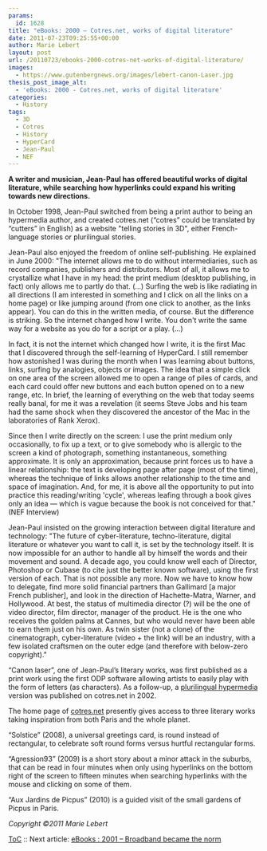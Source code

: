 ```yaml
---
params:
  id: 1628
title: "eBooks: 2000 – Cotres.net, works of digital literature"
date: 2011-07-23T09:25:55+00:00
author: Marie Lebert
layout: post
url: /20110723/ebooks-2000-cotres-net-works-of-digital-literature/
images:
  - https://www.gutenbergnews.org/images/lebert-canon-Laser.jpg
thesis_post_image_alt:
  - 'eBooks: 2000 - Cotres.net, works of digital literature'
categories:
  - History
tags:
  - 3D
  - Cotres
  - History
  - HyperCard
  - Jean-Paul
  - NEF
---
```

**A writer and musician, Jean-Paul has offered beautiful works of digital literature, while searching how hyperlinks could expand his writing towards new directions.**

In October 1998, Jean-Paul switched from being a print author to being an hypermedia author, and created cotres.net (“cotres” could be translated by “cutters” in English) as a website "telling stories in 3D", either French-language stories or plurilingual stories.

Jean-Paul also enjoyed the freedom of online self-publishing. He explained in June 2000: "The internet allows me to do without intermediaries, such as record companies, publishers and distributors. Most of all, it allows me to crystallize what I have in my head: the print medium (desktop publishing, in fact) only allows me to partly do that. (…) Surfing the web is like radiating in all directions (I am interested in something and I click on all the links on a home page) or like jumping around (from one click to another, as the links appear). You can do this in the written media, of course. But the difference is striking. So the internet changed how I write. You don't write the same way for a website as you do for a script or a play. (...)<!--more-->

In fact, it is not the internet which changed how I write, it is the first Mac that I discovered through the self-learning of HyperCard. I still remember how astonished I was during the month when I was learning about buttons, links, surfing by analogies, objects or images. The idea that a simple click on one area of the screen allowed me to open a range of piles of cards, and each card could offer new buttons and each button opened on to a new range, etc. In brief, the learning of everything on the web that today seems really banal, for me it was a revelation (it seems Steve Jobs and his team had the same shock when they discovered the ancestor of the Mac in the laboratories of Rank Xerox).

Since then I write directly on the screen: I use the print medium only occasionally, to fix up a text, or to give somebody who is allergic to the screen a kind of photograph, something instantaneous, something approximate. It is only an approximation, because print forces us to have a linear relationship: the text is developing page after page (most of the time), whereas the technique of links allows another relationship to the time and space of imagination. And, for me, it is above all the opportunity to put into practice this reading/writing 'cycle', whereas leafing through a book gives only an idea — which is vague because the book is not conceived for that." (NEF Interview)

Jean-Paul insisted on the growing interaction between digital literature and technology: "The future of cyber-literature, techno-literature, digital literature or whatever you want to call it, is set by the technology itself. It is now impossible for an author to handle all by himself the words and their movement and sound. A decade ago, you could know well each of Director, Photoshop or Cubase (to cite just the better known software), using the first version of each. That is not possible any more. Now we have to know how to delegate, find more solid financial partners than Gallimard [a major French publisher], and look in the direction of Hachette-Matra, Warner, and Hollywood. At best, the status of multimedia director (?) will be the one of video director, film director, manager of the product. He is the one who receives the golden palms at Cannes, but who would never have been able to earn them just on his own. As twin sister (not a clone) of the cinematograph, cyber-literature (video + the link) will be an industry, with a few isolated craftsmen on the outer edge (and therefore with below-zero copyright)."

“Canon laser”, one of Jean-Paul’s literary works, was first published as a print work using the first ODP software allowing artists to easily play with the form of letters (as characters). As a follow-up, a [plurilingual hypermedia](http://www.cotres.net/canonlaser.html) version was published on cotres.net in 2002.

The home page of [cotres.net](http://www.cotres.net) presently gives access to three literary works taking inspiration from both Paris and the whole planet.

“Solstice” (2008), a universal greetings card, is round instead of rectangular, to celebrate soft round forms versus hurtful rectangular forms.

“Agression93” (2009) is a short story about a minor attack in the suburbs, that can be read in four minutes when only using hyperlinks on the bottom right of the screen to fifteen minutes when searching hyperlinks with the mouse and clicking on some of them.

“Aux Jardins de Picpus” (2010) is a guided visit of the small gardens of Picpus in Paris.

_Copyright ©2011 Marie Lebert_

[ToC](/20110707/marie-lebert-ebooks-1971-2011-toc/) :: Next article: [eBooks : 2001 – Broadband became the norm](/20110724/ebooks-2001-broadband-became-the-norm/)
